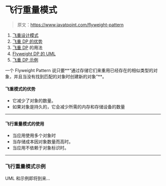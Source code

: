 # 飞行重量模式

> 原文：<https://www.javatpoint.com/flyweight-pattern>

1.  [飞重设计模式](#)
2.  [飞重 DP 的优势](#adv)
3.  [飞重 DP](#usage) 的用法
4.  [Flyweight DP 的 UML](#uml)
5.  [飞重 DP 示例](#ex)

一个 Flyweight Pattern 说只要**“通过存储它们来重用已经存在的相似类型的对象，并且当没有找到匹配的对象时创建新的对象”**。

#### 飞重模式的优势

*   它减少了对象的数量。
*   如果对象是持久的，它会减少所需的内存和存储设备的数量

* * *

#### 飞行重量模式的使用

*   当应用使用多个对象时
*   当存储成本因对象数量而高时。
*   当应用不依赖于对象标识时。

* * *

### 飞行重量模式示例

UML 和示例即将到来...